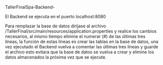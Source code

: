 TallerFinalSpa-Backend-

El Backend se ejecuta en el puerto localhost:8080

Para remplazar la base de datos diríjase al archivo /TallerFinal/src/main/resources/application.properties
 y realice los cambios necesarios, al mismo tiempo elimine el numerar (#) de las últimas tres líneas, la 
función de estas líneas es crear las tablas en la base de datos, una vez ejecutado el Backend vuelva a 
comentar las últimas tres líneas y guarde el archivo esto evitara que la base de datos se vuelva a crear 
y elimine los datos almacenados la próxima vez que se ejecute.
